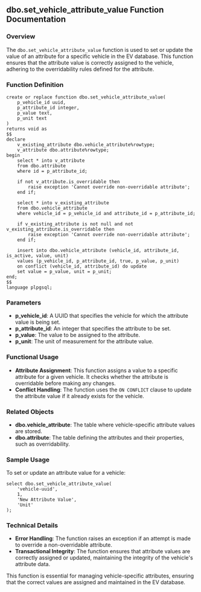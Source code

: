## dbo.set_vehicle_attribute_value Function Documentation

### Overview

The `dbo.set_vehicle_attribute_value` function is used to set or update the value of an attribute for a specific vehicle in the EV database. This function ensures that the attribute value is correctly assigned to the vehicle, adhering to the overridability rules defined for the attribute.

### Function Definition

```plsql
create or replace function dbo.set_vehicle_attribute_value(
    p_vehicle_id uuid,
    p_attribute_id integer,
    p_value text,
    p_unit text
)
returns void as
$$
declare
    v_existing_attribute dbo.vehicle_attribute%rowtype;
    v_attribute dbo.attribute%rowtype;
begin
    select * into v_attribute
    from dbo.attribute
    where id = p_attribute_id;

    if not v_attribute.is_overridable then
        raise exception 'Cannot override non-overridable attribute';
    end if;

    select * into v_existing_attribute
    from dbo.vehicle_attribute
    where vehicle_id = p_vehicle_id and attribute_id = p_attribute_id;

    if v_existing_attribute is not null and not v_existing_attribute.is_overridable then
        raise exception 'Cannot override non-overridable attribute';
    end if;

    insert into dbo.vehicle_attribute (vehicle_id, attribute_id, is_active, value, unit)
    values (p_vehicle_id, p_attribute_id, true, p_value, p_unit)
    on conflict (vehicle_id, attribute_id) do update
    set value = p_value, unit = p_unit;
end;
$$
language plpgsql;
```

### Parameters

- **p_vehicle_id**: A UUID that specifies the vehicle for which the attribute value is being set.
- **p_attribute_id**: An integer that specifies the attribute to be set.
- **p_value**: The value to be assigned to the attribute.
- **p_unit**: The unit of measurement for the attribute value.

### Functional Usage

- **Attribute Assignment**: This function assigns a value to a specific attribute for a given vehicle. It checks whether the attribute is overridable before making any changes.
- **Conflict Handling**: The function uses the `ON CONFLICT` clause to update the attribute value if it already exists for the vehicle.

### Related Objects

- **dbo.vehicle_attribute**: The table where vehicle-specific attribute values are stored.
- **dbo.attribute**: The table defining the attributes and their properties, such as overridability.

### Sample Usage

To set or update an attribute value for a vehicle:

```plsql
select dbo.set_vehicle_attribute_value(
    'vehicle-uuid',
    1,
    'New Attribute Value',
    'Unit'
);
```

### Technical Details

- **Error Handling**: The function raises an exception if an attempt is made to override a non-overridable attribute.
- **Transactional Integrity**: The function ensures that attribute values are correctly assigned or updated, maintaining the integrity of the vehicle's attribute data.

This function is essential for managing vehicle-specific attributes, ensuring that the correct values are assigned and maintained in the EV database.